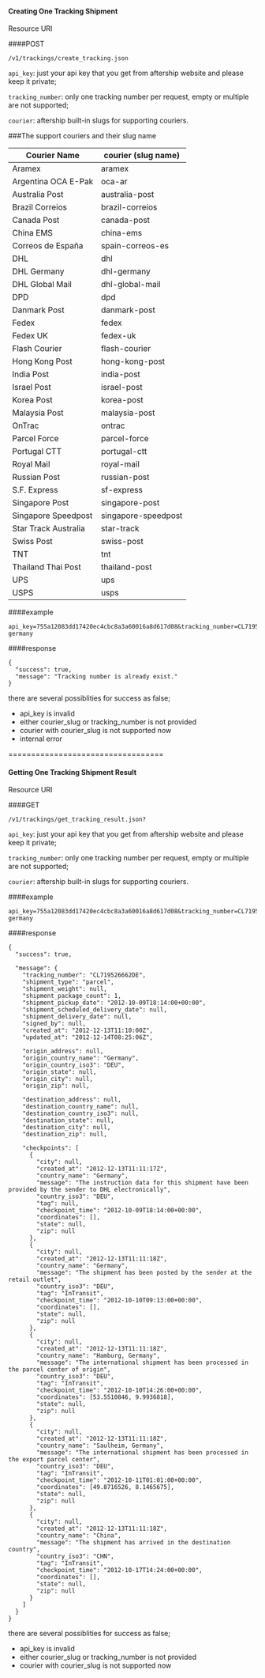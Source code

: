 #### Creating One Tracking Shipment

Resource URI

####POST
```
/v1/trackings/create_tracking.json
```


`api_key`: just your api key that you get from aftership website and please keep it private;

`tracking_number`: only one tracking number per request, empty or multiple are not supported;

`courier`: aftership built-in slugs for supporting couriers.


###The support couriers and their slug name

Courier Name | courier (slug name)
----------|-----------
Aramex | aramex
Argentina OCA E-Pak | oca-ar
Australia Post | australia-post
Brazil Correios | brazil-correios
Canada Post | canada-postChina EMS | china-emsCorreos de España | spain-correos-esDHL | dhlDHL Germany | dhl-germanyDHL Global Mail | dhl-global-mailDPD | dpdDanmark Post | danmark-postFedex | fedexFedex UK | fedex-ukFlash Courier | flash-courierHong Kong Post | hong-kong-postIndia Post | india-postIsrael Post | israel-postKorea Post | korea-postMalaysia Post | malaysia-postOnTrac | ontracParcel Force | parcel-forcePortugal CTT | portugal-cttRoyal Mail | royal-mailRussian Post | russian-postS.F. Express | sf-expressSingapore Post | singapore-postSingapore Speedpost | singapore-speedpostStar Track Australia | star-trackSwiss Post | swiss-postTNT | tntThailand Thai Post | thailand-postUPS | upsUSPS | usps

####example
```
api_key=755a12083dd17420ec4cbc8a3a60016a8d617d08&tracking_number=CL719526662DE&courier=dhl-germany
```

####response

```
{
  "success": true,
  "message": "Tracking number is already exist."
}
```

there are several possiblities for success as false;

* api_key is invalid
* either courier_slug or tracking_number is not provided
* courier with courier_slug is not supported now
* internal error

==================================


#### Getting One Tracking Shipment Result

Resource URI

####GET
```
/v1/trackings/get_tracking_result.json?
```

`api_key`: just your api key that you get from aftership website and please keep it private;

`tracking_number`: only one tracking number per request, empty or multiple are not supported;

`courier`: aftership built-in slugs for supporting couriers.


####example
```
api_key=755a12083dd17420ec4cbc8a3a60016a8d617d08&tracking_number=CL719526662DE&courier_slug=dhl-germany
```




####response

```
{
  "success": true,
 
  "message": {
    "tracking_number": "CL719526662DE",
  	"shipment_type": "parcel",
    "shipment_weight": null,
    "shipment_package_count": 1,
    "shipment_pickup_date": "2012-10-09T18:14:00+00:00",
    "shipment_scheduled_delivery_date": null,
    "shipment_delivery_date": null,
    "signed_by": null,
    "created_at": "2012-12-13T11:10:00Z",
    "updated_at": "2012-12-14T08:25:06Z",
    
    "origin_address": null,
    "origin_country_name": "Germany",
    "origin_country_iso3": "DEU",
    "origin_state": null,
    "origin_city": null,
    "origin_zip": null,
    
    "destination_address": null,
    "destination_country_name": null,
    "destination_country_iso3": null,
    "destination_state": null,
    "destination_city": null,
    "destination_zip": null,
    
    "checkpoints": [
      {
        "city": null,
        "created_at": "2012-12-13T11:11:17Z",
        "country_name": "Germany",
        "message": "The instruction data for this shipment have been provided by the sender to DHL electronically",
        "country_iso3": "DEU",
        "tag": null,
        "checkpoint_time": "2012-10-09T18:14:00+00:00",
        "coordinates": [],
        "state": null,
        "zip": null
      },
      {
        "city": null,
        "created_at": "2012-12-13T11:11:18Z",
        "country_name": "Germany",
        "message": "The shipment has been posted by the sender at the retail outlet",
        "country_iso3": "DEU",
        "tag": "InTransit",
        "checkpoint_time": "2012-10-10T09:13:00+00:00",
        "coordinates": [],
        "state": null,
        "zip": null
      },
      {
        "city": null,
        "created_at": "2012-12-13T11:11:18Z",
        "country_name": "Hamburg, Germany",
        "message": "The international shipment has been processed in the parcel center of origin",
        "country_iso3": "DEU",
        "tag": "InTransit",
        "checkpoint_time": "2012-10-10T14:26:00+00:00",
        "coordinates": [53.5510846, 9.9936818],
        "state": null,
        "zip": null
      },
      {
        "city": null,
        "created_at": "2012-12-13T11:11:18Z",
        "country_name": "Saulheim, Germany",
        "message": "The international shipment has been processed in the export parcel center",
        "country_iso3": "DEU",
        "tag": "InTransit",
        "checkpoint_time": "2012-10-11T01:01:00+00:00",
        "coordinates": [49.8716526, 8.1465675],
        "state": null,
        "zip": null
      },
      {
        "city": null,
        "created_at": "2012-12-13T11:11:18Z",
        "country_name": "China",
        "message": "The shipment has arrived in the destination country",
        "country_iso3": "CHN",
        "tag": "InTransit",
        "checkpoint_time": "2012-10-17T14:24:00+00:00",
        "coordinates": [],
        "state": null,
        "zip": null
      }
    ]
  }
}

```


there are several possiblities for success as false;

* api_key is invalid
* either courier_slug or tracking_number is not provided
* courier with courier_slug is not supported now
